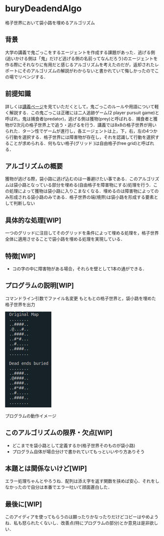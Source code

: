 # buryDeadendAlgo
格子世界において袋小路を埋めるアルゴリズム

## 背景
大学の講義で鬼ごっこをするエージェントを作成する課題があった．逃げる側(追いかける側は「鬼」だけど逃げる側の名前ってなんだろう)のエージェントを作る際にそれなりに有用だと感じるアルゴリズムを考えたのだが，返却されたレポートにそのアルゴリズムの解説がわからないと書かれていて悔しかったのでこの場でリベンジする．

## 前提知識
詳しくは[講義ページ](https://www.fun.ac.jp/~osawa/course/DCS/lab/1/index.html "DCS Labolatory 1")を見ていただくとして，鬼ごっこのルールや用語について軽く解説する．この鬼ごっこは正確には二人追跡ゲーム(2 player pursuit game)と呼ばれ，鬼は捕食者(predator)，逃げる側は獲物(prey)と呼ばれる．捕食者と獲物が2次元の格子世界上で追う・逃げるを行う．講義では8x8の格子世界が用いられた．ターン性でゲームが進行し，各エージェントは上，下，右，左の4つから行動を選択する．格子世界には障害物が存在し，それを認識して行動を選択することが求められる．何もない格子(グリッド
)は自由格子(free grid)と呼ばれる．

## アルゴリズムの概要
獲物が逃げる際，袋小路に逃げ込むのは一番避けたい事である．このアルゴリズムは袋小路となっている部分を埋める(自由格子を障害物にする)処理を行う．この処理によって獲物は袋小路に入りこまなくなる．埋めるのは障害物によってのみ形成される袋小路のみである．格子世界の端(境界)は袋小路を形成する要素として判断しない

## 具体的な処理[WIP]
一つのグリッドに注目してそのグリッドを条件によって埋める処理を，格子世界全体に適用させることで袋小路を埋める処理を実現している．

## 特徴[WIP]
- コの字の中に障害物がある場合，それらを壁として1本の通ができる．

## プログラムの説明[WIP]
コマンドライン引数でファイル名変更
もともとの格子世界と，袋小路を埋めた格子世界を出力

![Work Image](./images/workImage.png "Work Image")

プログラムの動作イメージ
## このアルゴリズムの限界・欠点[WIP]
- どこまでを袋小路として定義するか(格子世界そのものが袋小路)
- プログラム自体が場合分けで書かれていてもっといいやり方ありそう
## 本題とは関係ないけど[WIP]
エラー処理ちゃんとやろうね．配列は添え字を返す関数を挟めば安心．それをしなかったので自分は本番でエラー吐いて顔面蒼白した．

## 最後に[WIP]
このアイディアを使ってもらうのは願ったりかなったりだけどコピーはやめようね．私も怒られたくないし．改善点(特にプログラムの部分)とか意見は是非欲しい．